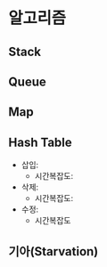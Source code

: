 # 알고리즘

## Stack

## Queue

## Map

## Hash Table
+ 삽입:
    + 시간복잡도: 
+ 삭제:
    + 시간복잡도:
+ 수정:
    + 시간복잡도

## 기아(Starvation)   